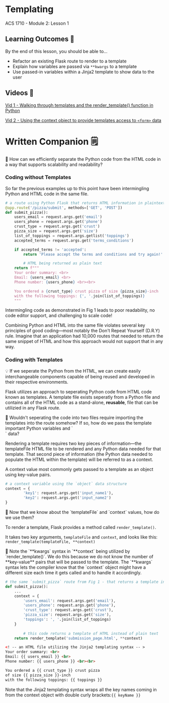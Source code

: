 # Templating

ACS 1710 - Module 2: Lesson 1

## Learning Outcomes 💫

By the end of this lesson, you should be able to...

- Refactor an existing Flask route to render to a template
- Explain how variables are passed via `**kwargs` to a template
- Use passed-in variables within a Jinja2 template to show data to the user

## Videos 🎥

<!-- [Vid 1 - Walking through templates and the render_template() function in Python](https://file.notion.so/f/f/6004cc36-d69e-461f-a1c5-8e5078ac8f6b/1a93f993-1970-4ed6-9400-d668b657a5cc/7_Templates_Introduction.mov?table=block&id=7a83b83e-173b-481d-a738-1806390c3588&spaceId=6004cc36-d69e-461f-a1c5-8e5078ac8f6b&expirationTimestamp=1728064800000&signature=aky--IprgXrRGmuKFJhXvhpq7eJ9AmcfuO3Zt7I46Q4&downloadName=7_Templates_Introduction.mov) -->

[Vid 1 - Walking through templates and the render_template() function in Python](https://youtu.be/fHhuLnDJ7N0)

<!-- [Vid 2 - Using the context object to provide templates access to `<form>` data](https://file.notion.so/f/f/6004cc36-d69e-461f-a1c5-8e5078ac8f6b/b40b6759-49cb-47e5-b6fd-bd83efe51344/8_Context_Object.mov?table=block&id=8957e9b6-75ac-4ebc-9238-6c3088d1aadb&spaceId=6004cc36-d69e-461f-a1c5-8e5078ac8f6b&expirationTimestamp=1728064800000&signature=hbED_JPFsbVw4tyw0X-WhoH-xO8YUjIqWJfsguz5INk&downloadName=8_Context_Object.mov) -->

[Vid 2 - Using the context object to provide templates access to `<form>` data](https://youtu.be/p6BqrImSjrY)

<!-- # Exercises 💪

Complete the challenges in [this repl.it](https://repl.it/team/WebArchitecture/Module-201JinjaRefactor) and submit your work. -->

# Written Companion 🗒

<aside>
🤔 How can we efficiently separate the Python code from the HTML code in a way that supports scalability and readability?

</aside>

### Coding without Templates

So far the previous examples up to this point have been intermingling Python and HTML code in the same file.

```python
# a route using Python Flask that returns HTML information in plaintext form
@app.route('/pizza/submit', methods=['GET', 'POST'])
def submit_pizza():
    users_email = request.args.get('email')
    users_phone = request.args.get('phone')
    crust_type = request.args.get('crust')
    pizza_size = request.args.get('size')
    list_of_toppings = request.args.getlist('toppings')
    accepted_terms = request.args.get('terms_conditions')

    if accepted_terms != 'accepted':
        return 'Please accept the terms and conditions and try again!'

		# HTML being returned as plain text
    return f"""
    Your order summary: <br>
    Email: {users_email} <br>
    Phone number: {users_phone} <br><br>

    You ordered a {crust_type} crust pizza of size {pizza_size}-inch
    with the following toppings: {', '.join(list_of_toppings)}
    """
```

Intermingling code as demonstrated in Fig 1 leads to poor readability, no code editor support, and challenging to scale code!

Combining Python and HTML into the same file violates several key principles of good coding—most notably the Don't Repeat Yourself (D.R.Y) rule. Imagine that an application had 10,000 routes that needed to return the same snippet of HTML and how this approach would not support that in any way.

### Coding with Templates

<aside>
💡 If we seperate the Python from the HTML, we can create easily interchangeable components capable of being reused and developed in their respective environments.

</aside>

Flask utilizes an approach to seperating Python code from HTML code known as templates. A template file exists seperatly from a Python file and contains all of the HTML code as a stand-alone, **reusable**, file that can be utilizied in any Flask route.

<aside>
🤔 Wouldn't seperating the code into two files require importing the templates into the route somehow? If so, how do we pass the template important Python variables and `<form>` data?

</aside>

Rendering a template requires two key pieces of information—the templateFile HTML file to be rendered and any Python data needed for that template. That second piece of information (the Python data needed to populate the HTML within the template) will be referred to as a context.

A context value most commonly gets passed to a template as an object using key-value pairs. 

```python
# a context variable using the `object` data structure
context = {
		'key1': request.args.get('input_name1'),
		'key2': request.args.get('input_name2')
}
```

<aside>
🤔 Now that we know about the `templateFile` and `context` values, how do we use them?

</aside>

To render a template, Flask provides a method called `render_template()`.

It takes two key arguments, `templateFile` and `context`, and looks like this: `render_template(templateFile, **context)`

<aside>
🚨 Note the `**kwargs` syntax in `**context` being utilized by `render_template()`. We do this because we do not know the number of **key-value** pairs that will be passed to the template. The `**kwargs` syntax lets the compiler know that the `context` object might have a different size each time it gets called and to handle it accordingly.

</aside>

```python
# the same `submit_pizza` route from Fig 1 - that returns a template instead of raw HTML
def submit_pizza():
    ...
    context = {
        'users_email': request.args.get('email'),
        'users_phone': request.args.get('phone'),
        'crust_type': request.args.get('crust'),
        'pizza_size': request.args.get('size'),
        'toppings': ', '.join(list_of_toppings)
    }
		
		# this code returns a template of HTML instead of plain text
    return render_template('submission_page.html', **context)
```

```html
<! -- an HTML file utilizing the Jinja2 templating syntax -- >
Your order summary: <br>
Email: {{ users_email }} <br>
Phone number: {{ users_phone }} <br><br>

You ordered a {{ crust_type }} crust pizza 
of size {{ pizza_size }}-inch
with the following toppings: {{ toppings }}
```

Note that the Jinja2 templating syntax wraps all the key names coming in from the context object with double curly brackets:`{{ keyName }}`
